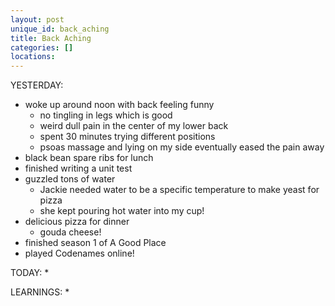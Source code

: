```yaml
---
layout: post
unique_id: back_aching
title: Back Aching
categories: []
locations: 
---
```


YESTERDAY:
* woke up around noon with back feeling funny
  * no tingling in legs which is good
  * weird dull pain in the center of my lower back
  * spent 30 minutes trying different positions
  * psoas massage and lying on my side eventually eased the pain away
* black bean spare ribs for lunch
* finished writing a unit test
* guzzled tons of water
  * Jackie needed water to be a specific temperature to make yeast for pizza
  * she kept pouring hot water into my cup!
* delicious pizza for dinner
  * gouda cheese!
* finished season 1 of A Good Place
* played Codenames online!

TODAY:
* 

LEARNINGS:
* 
